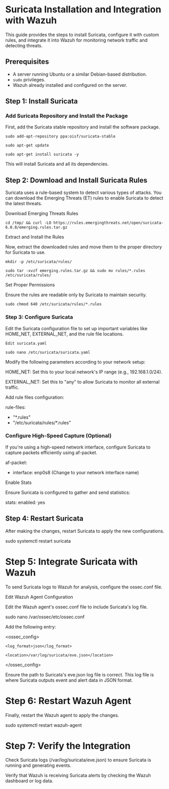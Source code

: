 # Suricata Installation and Integration with Wazuh

This guide provides the steps to install Suricata, configure it with custom rules, and integrate it into Wazuh for monitoring network traffic and detecting threats.

## Prerequisites

- A server running Ubuntu or a similar Debian-based distribution.
- `sudo` privileges.
- Wazuh already installed and configured on the server.

## Step 1: Install Suricata

### Add Suricata Repository and Install the Package

First, add the Suricata stable repository and install the software package.

`sudo add-apt-repository ppa:oisf/suricata-stable`

`sudo apt-get update`

`sudo apt-get install suricata -y`

This will install Suricata and all its dependencies.

## Step 2: Download and Install Suricata Rules
Suricata uses a rule-based system to detect various types of attacks. You can download the Emerging Threats (ET) rules to enable Suricata to detect the latest threats.

Download Emerging Threats Rules

`cd /tmp/ && curl -LO https://rules.emergingthreats.net/open/suricata-6.0.8/emerging.rules.tar.gz`

Extract and Install the Rules

Now, extract the downloaded rules and move them to the proper directory for Suricata to use.

`mkdir -p /etc/suricata/rules/`

`sudo tar -xvzf emerging.rules.tar.gz && sudo mv rules/*.rules /etc/suricata/rules/`

Set Proper Permissions

Ensure the rules are readable only by Suricata to maintain security.

`sudo chmod 640 /etc/suricata/rules/*.rules`

### Step 3: Configure Suricata

Edit the Suricata configuration file to set up important variables like HOME_NET, EXTERNAL_NET, and the rule file locations.

`Edit suricata.yaml`

`sudo nano /etc/suricata/suricata.yaml`

Modify the following parameters according to your network setup:

HOME_NET: Set this to your local network's IP range (e.g., 192.168.1.0/24).

EXTERNAL_NET: Set this to "any" to allow Suricata to monitor all external traffic.

Add rule files configuration:

rule-files: 

  - "*.rules"
  - "/etc/suricata/rules/*.rules"
    
### Configure High-Speed Capture (Optional)
If you're using a high-speed network interface, configure Suricata to capture packets efficiently using af-packet.

af-packet:
  - interface: enp0s8  (Change to your network interface name)

Enable Stats

Ensure Suricata is configured to gather and send statistics:

stats:
  enabled: yes

## Step 4: Restart Suricata
After making the changes, restart Suricata to apply the new configurations.

sudo systemctl restart suricata

# Step 5: Integrate Suricata with Wazuh
To send Suricata logs to Wazuh for analysis, configure the ossec.conf file.

Edit Wazuh Agent Configuration

Edit the Wazuh agent's ossec.conf file to include Suricata's log file.

sudo nano /var/ossec/etc/ossec.conf

Add the following <localfile> entry:

<ossec_config>
  
  <localfile>
    
    <log_format>json</log_format>
    
    <location>/var/log/suricata/eve.json</location>
    
  </localfile>
  
</ossec_config>

Ensure the path to Suricata's eve.json log file is correct. This log file is where Suricata outputs event and alert data in JSON format.

# Step 6: Restart Wazuh Agent
Finally, restart the Wazuh agent to apply the changes.

sudo systemctl restart wazuh-agent

# Step 7: Verify the Integration
Check Suricata logs (/var/log/suricata/eve.json) to ensure Suricata is running and generating events.

Verify that Wazuh is receiving Suricata alerts by checking the Wazuh dashboard or log data.
